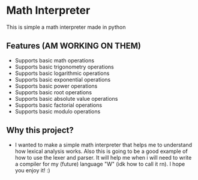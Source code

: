 # Math Interpreter

This is simple a math interpreter made in python

## Features (AM WORKING ON THEM)

-   Supports basic math operations
-   Supports basic trigonometry operations
-   Supports basic logarithmic operations
-   Supports basic exponential operations
-   Supports basic power operations
-   Supports basic root operations
-   Supports basic absolute value operations
-   Supports basic factorial operations
-   Supports basic modulo operations

## Why this project?

-   I wanted to make a simple math interpreter that helps me to understand how lexical analysis works. Also this is going to be a good example of how to use the lexer and parser. It will help me when i will need to write a compiler for my (future) language "W" (idk how to call it rn). I hope you enjoy it! :)
